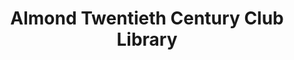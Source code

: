 ---
layout: repo
title: "Almond Twentieth Century Club Library"
id: 18483
permalink: repos/18483/
---
